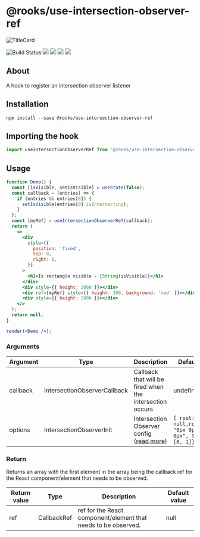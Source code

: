 # @rooks/use-intersection-observer-ref
![TitleCard](https://raw.githubusercontent.com/imbhargav5/rooks/HEAD/packages/intersection-observer-ref/title-card.svg)


![Build Status](https://github.com/imbhargav5/rooks/workflows/Node%20CI/badge.svg) ![](https://img.shields.io/npm/v/@rooks/use-intersection-observer-ref/latest.svg) ![](https://img.shields.io/npm/l/@rooks/use-intersection-observer-ref.svg) ![](https://img.shields.io/bundlephobia/min/@rooks/use-intersection-observer-ref.svg) ![](https://img.shields.io/david/imbhargav5/rooks.svg?path=packages%2Fintersection-observer-ref)

## About

A hook to register an intersection observer listener
<br/>

## Installation

```
npm install --save @rooks/use-intersection-observer-ref
```

## Importing the hook

```javascript
import useIntersectionObserverRef from '@rooks/use-intersection-observer-ref';
```

## Usage

```jsx
function Demo() {
  const [isVisible, setIsVisible] = useState(false);
  const callback = (entries) => {
    if (entries && entries[0]) {
      setIsVisible(entries[0].isIntersecting);
    }
  };
  const [myRef] = useIntersectionObserverRef(callback);
  return (
    <>
      <div
        style={{
          position: 'fixed',
          top: 0,
          right: 0,
        }}
      >
        <h1>Is rectangle visible - {String(isVisible)}</h1>
      </div>
      <div style={{ height: 2000 }}></div>
      <div ref={myRef} style={{ height: 300, background: 'red' }}></div>
      <div style={{ height: 2000 }}></div>
    </>
  );
  return null;
}

render(<Demo />);
```

### Arguments

| Argument | Type                         | Description                                                                                                                  | Default Value                                                    |
| -------- | ---------------------------- | ---------------------------------------------------------------------------------------------------------------------------- | ---------------------------------------------------------------- |
| callback | IntersectionObserverCallback | Callback that will be fired when the intersection occurs                                                                     | undefined                                                        |
| options  | IntersectionObserverInit     | Intersection Observer config ([read more](https://developer.mozilla.org/en-US/docs/Web/API/IntersectionObserver#properties)) | `{ root: null,rootMargin: "0px 0px 0px 0px", threshold: [0, 1]}` |

### Return

Returns an array with the first element in the array being the callback ref for the React component/element that needs to be observed.

| Return value | Type        | Description                                                    | Default value |
| ------------ | ----------- | -------------------------------------------------------------- | ------------- |
| ref          | CallbackRef | ref for the React component/element that needs to be observed. | null          |
